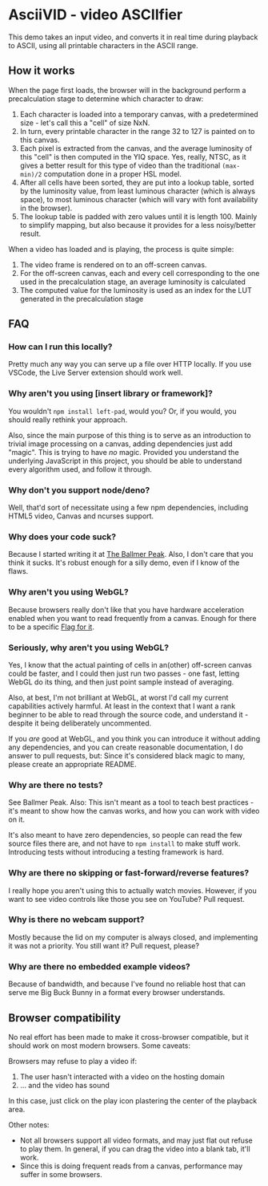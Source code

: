 # AsciiVID - video ASCIIfier

This demo takes an input video, and converts it in real time during playback to ASCII, using all printable characters in the ASCII range.

## How it works

When the page first loads, the browser will in the background perform a precalculation stage to determine which character to draw:

1. Each character is loaded into a temporary canvas, with a predetermined size - let's call this a "cell" of size NxN.
2. In turn, every printable character in the range 32 to 127 is painted on to this canvas.
3. Each pixel is extracted from the canvas, and the average luminosity of this "cell" is then computed in the YIQ space.  Yes, really, NTSC, as it gives a better result for this type of video than the traditional `(max-min)/2` computation done in a proper HSL model.
4. After all cells have been sorted, they are put into a lookup table, sorted by the luminosity value, from least luminous character (which is always space), to most luminous character (which will vary with font availability in the browser).
5. The lookup table is padded with zero values until it is length 100.  Mainly to simplify mapping, but also because it provides for a less noisy/better result.

When a video has loaded and is playing, the process is quite simple:

1. The video frame is rendered on to an off-screen canvas.
2. For the off-screen canvas, each and every cell corresponding to the one used in the precalculation stage, an average luminosity is calculated
3. The computed value for the luminosity is used as an index for the LUT generated in the precalculation stage

## FAQ

### How can I run this locally?

Pretty much any way you can serve up a file over HTTP locally.  If you use VSCode, the Live Server extension should work well.  

### Why aren't you using [insert library or framework]?

You wouldn't `npm install left-pad`, would you?  Or, if you would, you should really rethink your approach.

Also, since the main purpose of this thing is to serve as an introduction to trivial image processing on a canvas, adding dependencies just add "magic".  This is trying to have _no_ magic.  Provided you understand the underlying JavaScript in this project, you should be able to understand every algorithm used, and follow it through.  

### Why don't you support node/deno?

Well, that'd sort of necessitate using a few npm dependencies, including HTML5 video, Canvas and ncurses support.

### Why does your code suck?

Because I started writing it at [The Ballmer Peak](https://xkcd.com/323/). Also, I don't care that you think it sucks. It's robust enough for a silly demo, even if I know of the flaws.

### Why aren't you using WebGL?

Because browsers really don't like that you have hardware acceleration enabled when you want to read frequently from a canvas. Enough for there to be a specific [Flag for it](https://developer.mozilla.org/en-US/docs/Web/API/HTMLCanvasElement/getContext#willreadfrequently).

### Seriously, why aren't you using WebGL?

Yes, I know that the actual painting of cells in an(other) off-screen canvas could be faster, and I could then just run two passes - one fast, letting WebGL do its thing, and then just point sample instead of averaging.

Also, at best, I'm not brilliant at WebGL, at worst I'd call my current capabilities actively harmful. At least in the context that I want a rank beginner to be able to read through the source code, and understand it - despite it being deliberately uncommented.

If you _are_ good at WebGL, and you think you can introduce it without adding any dependencies, and you can create reasonable documentation, I do answer to pull requests, but: Since it's considered black magic to many, please create an appropriate README.

### Why are there no tests?

See Ballmer Peak.  Also: This isn't meant as a tool to teach best practices - it's meant to show how the canvas works, and how you can work with video on it. 

It's also meant to have zero dependencies, so people can read the few source files there are, and not have to `npm install` to make stuff work.  Introducing tests without introducing a testing framework is hard.

### Why are there no skipping or fast-forward/reverse features?

I really hope you aren't using this to actually watch movies.  However, if you want to see video controls like those you see on YouTube?  Pull request.

### Why is there no webcam support?

Mostly because the lid on my computer is always closed, and implementing it was not a priority.  You still want it? Pull request, please?

### Why are there no embedded example videos?

Because of bandwidth, and because I've found no reliable host that can serve me Big Buck Bunny in a format every browser understands.  

## Browser compatibility

No real effort has been made to make it cross-browser compatible, but it should work on most modern browsers. Some caveats:

Browsers may refuse to play a video if:

1. The user hasn't interacted with a video on the hosting domain
2. … and the video has sound

In this case, just click on the play icon plastering the center of the playback area.

Other notes:

* Not all browsers support all video formats, and may just flat out refuse to play them. In general, if you can drag the video into a blank tab, it'll work.
* Since this is doing frequent reads from a canvas, performance may suffer in some browsers.
